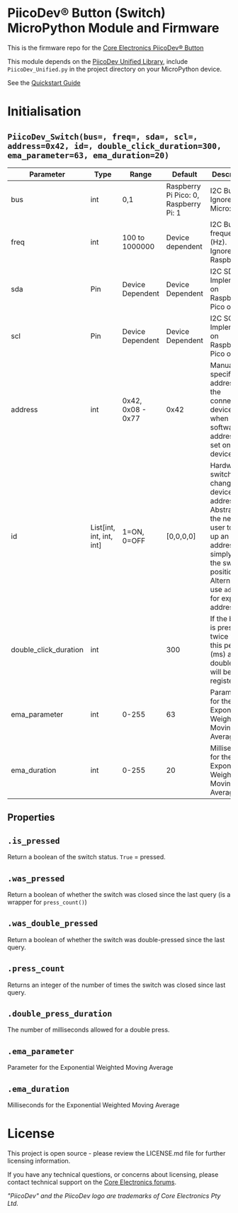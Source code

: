 # PiicoDev® Button (Switch) MicroPython Module and Firmware

This is the firmware repo for the [Core Electronics PiicoDev® Button](https://core-electronics.com.au/catalog/product/view/sku/CE08500)

This module depends on the [PiicoDev Unified Library](https://github.com/CoreElectronics/CE-PiicoDev-Unified), include `PiicoDev_Unified.py` in the project directory on your MicroPython device.

See the [Quickstart Guide](https://piico.dev/p21)

 # Initialisation
 
## `PiicoDev_Switch(bus=, freq=, sda=, scl=, address=0x42, id=, double_click_duration=300, ema_parameter=63, ema_duration=20)`
| Parameter             | Type                     | Range             | Default                               | Description                                                                                                                                                                            |
| --------------------- | ------------------------ | ----------------- | ------------------------------------- | -------------------------------------------------------------------------------------------------------------------------------------------------------------------------------------- |
| bus                   | int                      | 0,1               | Raspberry Pi Pico: 0, Raspberry Pi: 1 | I2C Bus.  Ignored on Micro:bit                                                                                                                                                         |
| freq                  | int                      | 100 to 1000000    | Device dependent                      | I2C Bus frequency (Hz).  Ignored on Raspberry Pi                                                                                                                                       |
| sda                   | Pin                      | Device Dependent  | Device Dependent                      | I2C SDA Pin. Implemented on Raspberry Pi Pico only                                                                                                                                     |
| scl                   | Pin                      | Device Dependent  | Device Dependent                      | I2C SCL Pin. Implemented on Raspberry Pi Pico only                                                                                                                                     |
| address               | int                      | 0x42, 0x08 - 0x77 | 0x42                                  | Manually specify the address of the connected device. For when a software address is set on the device.                                                                                |
| id                    | List[int, int, int, int] | 1=ON, 0=OFF       | [0,0,0,0]                             | Hardware switches change the device address - Abstracts the need for user to look up an address, simply input the switch positions. Alternatively, use `address` for explicit address. |
| double_click_duration | int                      |                   | 300                                   | If the button is pressed twice within this period (ms) a double-click will be registered                                                                                               |
| ema_parameter         | int                      | 0-255             | 63                                    | Parameter for the Exponential Weighted Moving Average                                                                                                                                  |
| ema_duration          | int                      | 0-255             | 20                                    | Milliseconds for the Exponential Weighted Moving Average                                                                                                                               |

## Properties

## `.is_pressed`
 
Return a boolean of the switch status. `True` = pressed.

## `.was_pressed`
 
Return a boolean of whether the switch was closed since the last query (is a wrapper for `press_count()`)

## `.was_double_pressed`
 
Return a boolean of whether the switch was double-pressed since the last query.

## `.press_count`

Returns an integer of the number of times the switch was closed since last query.

## `.double_press_duration`

The number of milliseconds allowed for a double press.

## `.ema_parameter`

Parameter for the Exponential Weighted Moving Average

## `.ema_duration`

Milliseconds for the Exponential Weighted Moving Average

# License

This project is open source - please review the LICENSE.md file for further licensing information.

If you have any technical questions, or concerns about licensing, please contact technical support on the [Core Electronics forums](https://forum.core-electronics.com.au/).

*\"PiicoDev\" and the PiicoDev logo are trademarks of Core Electronics Pty Ltd.*
